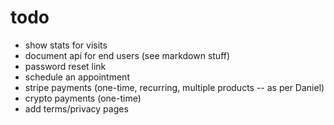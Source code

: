 # todo

-   show stats for visits
-   document api for end users (see markdown stuff)
-   password reset link
-   schedule an appointment
-   stripe payments (one-time, recurring, multiple products -- as per Daniel)
-   crypto payments (one-time)
-   add terms/privacy pages
